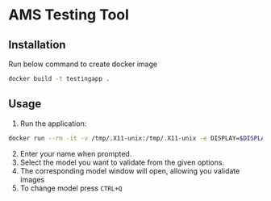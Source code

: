 
# AMS Testing Tool

## Installation

Run below command to create docker image
```bash
docker build -t testingapp .
```

## Usage

1. Run the application:
```bash
docker run --rm -it -v /tmp/.X11-unix:/tmp/.X11-unix -e DISPLAY=$DISPLAY -u qtuser --network="host" testingapp python3 /app/app.py
```
2. Enter your name when prompted.
3. Select the model you want to validate from the given options.
4. The corresponding model window will open, allowing you validate images
5. To change model press `CTRL+Q`
   